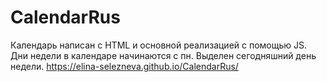 # CalendarRus
Календарь написан с HTML и основной реализацией с помощью JS. Дни недели в календаре начинаются с пн. Выделен сегодняшний день недели. 
https://elina-selezneva.github.io/CalendarRus/
